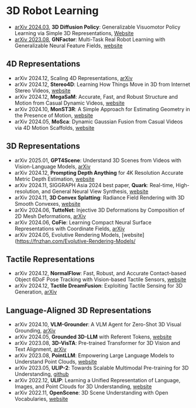 # 3D Robot Learning

- [arXiv 2024.03](https://arxiv.org/abs/2403.03954), **3D Diffusion Policy**: Generalizable Visuomotor Policy Learning via Simple 3D Representations, [Website](https://3d-diffusion-policy.github.io/)
- [arXiv 2023.08](https://arxiv.org/abs/2308.16891), **GNFactor**: Multi-Task Real Robot Learning with Generalizable Neural Feature Fields, [website](https://yanjieze.com/GNFactor/)

## 4D Representations
- arXiv 2024.12, Scaling 4D Representations, [arXiv](https://arxiv.org/abs/2412.15212)
- arXiv 2024.12, **Stereo4D**: Learning How Things Move in 3D from Internet Stereo Videos, [website](https://stereo4d.github.io/)
- arXiv 2024.12, **MegaSaM**: Accurate, Fast, and Robust Structure and Motion from Casual Dynamic Videos, [website](https://mega-sam.github.io/)
- arXiv 2024.10, **MonST3R**: A Simple Approach for Estimating Geometry in the Presence of Motion, [website](https://monst3r-project.github.io/)
- arXiv 2024.05, **MoSca**: Dynamic Gaussian Fusion from Casual Videos via 4D Motion Scaffolds, [website](https://www.cis.upenn.edu/~leijh/projects/mosca/)


## 3D Representations
- arXiv 2025.01, **GPT4Scene**: Understand 3D Scenes from Videos with Vision-Language Models, [arXiv](https://arxiv.org/abs/2501.01428)
- arXiv 2024.12, **Prompting Depth Anything** for 4K Resolution Accurate Metric Depth Estimation, [website](https://promptda.github.io/)
- arXiv 2024.11, SIGGRAPH Asia 2024 best paper, **Quark**: Real-time, High-resolution, and General Neural View Synthesis, [website](https://quark-3d.github.io/)
- arXiv 2024.11, **3D Convex Splatting**: Radiance Field Rendering with 3D Smooth Convexes, [website](https://convexsplatting.github.io/)
- arXiv 2024.06, **TutteNet**: Injective 3D Deformations by Composition of 2D Mesh Deformations, [arXiv](https://arxiv.org/abs/2406.12121)
- arXiv 2024.06, **CoFie**: Learning Compact Neural Surface Representations with Coordinate Fields, [arXiv](https://arxiv.org/abs/2406.03417)
- arXiv 2024.05, Evolutive Rendering Models, [website](https://fnzhan.com/Evolutive-Rendering-Models/

## Tactile Representations
- arXiv 2024.12, **NormalFlow**: Fast, Robust, and Accurate Contact-based Object 6DoF Pose Tracking with Vision-based Tactile Sensors, [website](https://joehjhuang.github.io/normalflow/)
- arXiv 2024.12, **Tactile DreamFusion**: Exploiting Tactile Sensing for 3D Generation, [arXiv](https://arxiv.org/abs/2412.06785)

## Language-Aligned 3D Representations
- arXiv 2024.10,  **VLM-Grounder**: A VLM Agent for Zero-Shot 3D Visual Grounding, [arXiv](https://arxiv.org/abs/2410.13860)
- arXiv 2024.05, **Grounded 3D-LLM** with Referent Tokens, [website](https://groundedscenellm.github.io/grounded_3d-llm.github.io/)
- arXiv 2023.08, **3D-VisTA**: Pre-trained Transformer for 3D Vision and Text Alignment, [arXiv](https://arxiv.org/abs/2308.04352)
- arXiv 2023.08, **PointLLM**: Empowering Large Language Models to Understand Point Clouds, [website](https://runsenxu.com/projects/PointLLM/)
- arXiv 2023.05, **ULIP-2**: Towards Scalable Multimodal Pre-training for 3D Understanding, [github](https://github.com/salesforce/ULIP)
- arXiv 2022.12, **ULIP**: Learning a Unified Representation of Language, Images, and Point Clouds for 3D Understanding, [website](https://tycho-xue.github.io/ULIP/)
- arXiv 2022.11, **OpenScene**: 3D Scene Understanding with Open Vocabularies, [website](https://pengsongyou.github.io/openscene)
